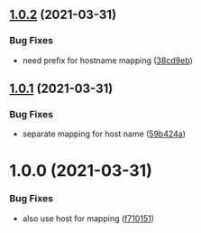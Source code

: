 ## [1.0.2](https://github.com/Greenstand/treetracker-share/compare/v1.0.1...v1.0.2) (2021-03-31)


### Bug Fixes

* need prefix for hostname mapping ([38cd9eb](https://github.com/Greenstand/treetracker-share/commit/38cd9ebfce749e6bbce96934f223d3d92149581b))

## [1.0.1](https://github.com/Greenstand/treetracker-share/compare/v1.0.0...v1.0.1) (2021-03-31)


### Bug Fixes

* separate mapping for host name ([59b424a](https://github.com/Greenstand/treetracker-share/commit/59b424aaa7a7729629e9547bbcc474913bab1043))

# 1.0.0 (2021-03-31)


### Bug Fixes

* also use host for mapping ([f710151](https://github.com/Greenstand/treetracker-share/commit/f710151c190430126c191942512ce0330f7ffb73))
